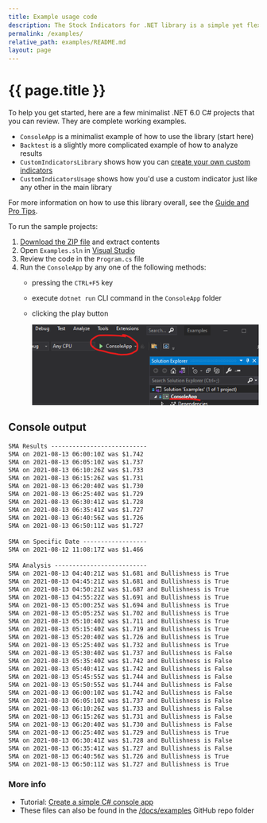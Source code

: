 ```yaml
---
title: Example usage code
description: The Stock Indicators for .NET library is a simple yet flexible tool to help you build your financial market systems.  Here's a few complete working examples that you can download and try yourself.
permalink: /examples/
relative_path: examples/README.md
layout: page
---
```


# {{ page.title }}

To help you get started, here are a few minimalist .NET 6.0 C# projects that you can review.  They are complete working examples.

- `ConsoleApp` is a minimalist example of how to use the library (start here)
- `Backtest` is a slightly more complicated example of how to analyze results
- `CustomIndicatorsLibrary` shows how you can [create your own custom indicators]({{site.baseurl}}/custom-indicators/#content)
- `CustomIndicatorsUsage` shows how you'd use a custom indicator just like any other in the main library

For more information on how to use this library overall, see the [Guide and Pro Tips]({{site.baseurl}}/guide/#content).

To run the sample projects:

1. [Download the ZIP file](Skender.Stock.Indicators-Examples.zip) and extract contents
2. Open `Examples.sln` in [Visual Studio](https://visualstudio.microsoft.com)
3. Review the code in the `Program.cs` file
4. Run the `ConsoleApp` by any one of the following methods:
   - pressing the `CTRL+F5` key
   - execute `dotnet run` CLI command in the `ConsoleApp` folder
   - clicking the play button

     ![how to execute the code](run.png)

## Console output

```console
SMA Results ---------------------------
SMA on 2021-08-13 06:00:10Z was $1.742
SMA on 2021-08-13 06:05:10Z was $1.737
SMA on 2021-08-13 06:10:26Z was $1.733
SMA on 2021-08-13 06:15:26Z was $1.731
SMA on 2021-08-13 06:20:40Z was $1.730
SMA on 2021-08-13 06:25:40Z was $1.729
SMA on 2021-08-13 06:30:41Z was $1.728
SMA on 2021-08-13 06:35:41Z was $1.727
SMA on 2021-08-13 06:40:56Z was $1.726
SMA on 2021-08-13 06:50:11Z was $1.727

SMA on Specific Date ------------------
SMA on 2021-08-12 11:08:17Z was $1.466

SMA Analysis --------------------------
SMA on 2021-08-13 04:40:21Z was $1.681 and Bullishness is True
SMA on 2021-08-13 04:45:21Z was $1.681 and Bullishness is True
SMA on 2021-08-13 04:50:21Z was $1.687 and Bullishness is True
SMA on 2021-08-13 04:55:22Z was $1.691 and Bullishness is True
SMA on 2021-08-13 05:00:25Z was $1.694 and Bullishness is True
SMA on 2021-08-13 05:05:25Z was $1.702 and Bullishness is True
SMA on 2021-08-13 05:10:40Z was $1.711 and Bullishness is True
SMA on 2021-08-13 05:15:40Z was $1.719 and Bullishness is True
SMA on 2021-08-13 05:20:40Z was $1.726 and Bullishness is True
SMA on 2021-08-13 05:25:40Z was $1.732 and Bullishness is True
SMA on 2021-08-13 05:30:40Z was $1.737 and Bullishness is False
SMA on 2021-08-13 05:35:40Z was $1.742 and Bullishness is False
SMA on 2021-08-13 05:40:41Z was $1.742 and Bullishness is False
SMA on 2021-08-13 05:45:55Z was $1.744 and Bullishness is False
SMA on 2021-08-13 05:50:55Z was $1.744 and Bullishness is False
SMA on 2021-08-13 06:00:10Z was $1.742 and Bullishness is False
SMA on 2021-08-13 06:05:10Z was $1.737 and Bullishness is False
SMA on 2021-08-13 06:10:26Z was $1.733 and Bullishness is False
SMA on 2021-08-13 06:15:26Z was $1.731 and Bullishness is False
SMA on 2021-08-13 06:20:40Z was $1.730 and Bullishness is False
SMA on 2021-08-13 06:25:40Z was $1.729 and Bullishness is True
SMA on 2021-08-13 06:30:41Z was $1.728 and Bullishness is False
SMA on 2021-08-13 06:35:41Z was $1.727 and Bullishness is False
SMA on 2021-08-13 06:40:56Z was $1.726 and Bullishness is True
SMA on 2021-08-13 06:50:11Z was $1.727 and Bullishness is True
```

### More info

- Tutorial: [Create a simple C# console app](https://docs.microsoft.com/en-us/visualstudio/get-started/csharp/tutorial-console)
- These files can also be found in the [/docs/examples]({{site.github.repository_url}}/tree/main/docs/examples) GitHub repo folder
